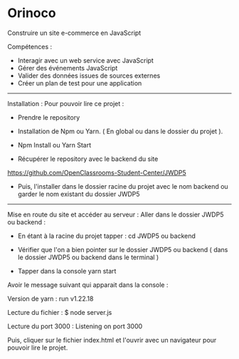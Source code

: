 Orinoco
=======

Construire un site e-commerce en JavaScript 

Compétences : 

-  Interagir avec un web service avec JavaScript
-  Gérer des événements JavaScript 
-  Valider des données issues de sources externes 
-  Créer un plan de test pour une application 

----------------------------------------------------------------------------

Installation : 
Pour pouvoir lire ce projet : 

- Prendre le repository

- Installation de Npm ou Yarn.  ( En global ou dans le dossier du projet ). 

- Npm Install ou Yarn Start

- Récupérer le repository avec le backend du site 

https://github.com/OpenClassrooms-Student-Center/JWDP5

- Puis, l'installer dans le dossier racine du projet avec le nom backend ou garder le nom existant du dossier JWDP5
----------------------------------------------------------------------------

Mise en route du site et accéder au serveur : 
Aller dans le dossier JWDP5 ou backend :

- En étant à la racine du projet  tapper :  cd JWDP5 ou backend

- Vérifier que l'on a bien pointer sur le dossier JWDP5 ou backend ( dans le dossier JWDP5 ou backend dans le terminal )

- Tapper dans la console yarn start
 
Avoir le message suivant qui apparait dans la console : 

Version de yarn  : run v1.22.18

Lecture du fichier : $ node server.js

Lecture du port 3000 : Listening on port 3000

Puis, cliquer sur le fichier index.html  et l'ouvrir avec un navigateur pour pouvoir lire le projet. 

